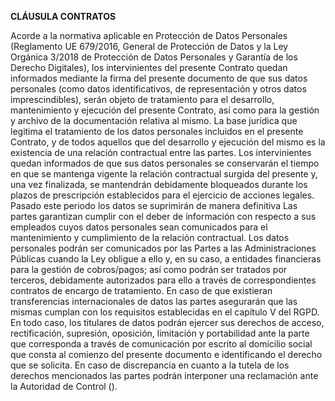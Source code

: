 **CLÁUSULA CONTRATOS**

Acorde a la normativa aplicable en Protección de Datos Personales (Reglamento UE 679/2016, General de Protección de Datos y la Ley Orgánica 3/2018 de Protección de Datos Personales y Garantía de los Derecho Digitales), los intervinientes del presente Contrato quedan informados mediante la firma del presente documento de que sus datos personales (como datos identificativos, de representación y otros datos imprescindibles), serán objeto de tratamiento para el desarrollo, mantenimiento y ejecución del presente Contrato, así como para la gestión y archivo de la documentación relativa al mismo.
La base jurídica que legitima el tratamiento de los datos personales incluidos en el presente Contrato, y de todos aquellos que del desarrollo y ejecución del mismo es la existencia de una relación contractual entre las partes. Los intervinientes quedan informados de que sus datos personales se conservarán el tiempo en que se mantenga vigente la relación contractual surgida del presente y, una vez finalizada, se mantendrán debidamente bloqueados durante los plazos de prescripción establecidos para el ejercicio de acciones legales. Pasado este periodo los datos se suprimirán de manera definitiva
Las partes garantizan cumplir con el deber de información con respecto a sus empleados cuyos datos personales sean comunicados para el mantenimiento y cumplimiento de la relación contractual. Los datos personales podrán ser comunicados por las Partes a las Administraciones Públicas cuando la Ley obligue a ello y, en su caso, a entidades financieras para la gestión de cobros/pagos; así como podrán ser tratados por terceros, debidamente autorizados para ello a través de correspondientes contratos de encargo de tratamiento. En caso de que existieran transferencias internacionales de datos las partes asegurarán que las mismas cumplan con los requisitos establecidas en el capítulo V del RGPD. 
En todo caso, los titulares de datos podrán ejercer sus derechos de acceso, rectificación, supresión, oposición, limitación y portabilidad ante la parte que corresponda a través de comunicación por escrito al domicilio social que consta al comienzo del presente documento e identificando el derecho que se solicita. En caso de discrepancia en cuanto a la tutela de los derechos mencionados las partes podrán interponer una reclamación ante la Autoridad de Control (). 
